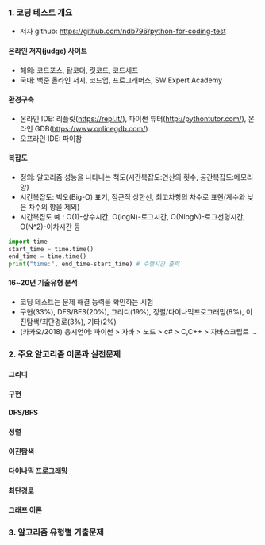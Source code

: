 

### 1. 코딩 테스트 개요  
- 저자 github: https://github.com/ndb796/python-for-coding-test  

#### 온라인 저지(judge) 사이트
- 해외: 코드포스, 탑코더, 릿코드, 코드셰프  
- 국내: 백준 올라인 저지, 코드업, 프로그래머스, SW Expert Academy  

#### 환경구축
- 온라인 IDE: 리플릿(https://repl.it/), 파이썬 튜터(http://pythontutor.com/), 온라인 GDB(https://www.onlinegdb.com/)  
- 오프라인 IDE: 파이참  

#### 복잡도  
- 정의: 알고리즘 성능을 나타내는 척도(시간복잡도:연산의 횟수, 공간복잡도:메모리 양)  
- 시간복잡도: 빅오(Big-O) 표기, 점근적 상한선, 최고차항의 차수로 표현(계수와 낮은 차수의 항을 제외)  
- 시간복잡도 예 : O(1)-상수시간, O(logN)-로그시간, O(NlogN)-로그선형시간, O(N^2)-이차시간 등  
``` python
import time
start_time = time.time()
end_time = time.time()
print("time:", end_time-start_time) # 수행시간 출력  
```

#### 16~20년 기출유형 분석  
- 코딩 테스트는 문제 해결 능력을 확인하는 시험  
- 구현(33%), DFS/BFS(20%), 그리디(19%), 정렬/다이나믹프로그래밍(8%), 이진탐색/최단경로(3%), 기타(2%)  
- (카카오/2018) 응시언어: 파이썬 > 자바 > 노드 > c# > C,C++ > 자바스크립트 ...  

### 2. 주요 알고리즘 이론과 실전문제  

#### 그리디  
#### 구현  
#### DFS/BFS
#### 정렬
#### 이진탐색
#### 다이나믹 프로그래밍
#### 최단경로
#### 그래프 이론

### 3. 알고리즘 유형별 기출문제 
